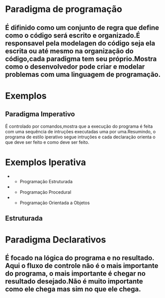 # Paradigma de programação
É difinido como um conjunto de regra que define como o código será escrito e organizado.É responsavel pela modelagen do código seja ela escrita ou até mesmo na organização do código,cada paradigma tem seu próprio.Mostra como o desenvolvedor pode criar e modelar problemas com uma linguagem de programação.
---
# Exemplos 
## Paradigma Imperativo
É controlado por comandos,mostra que a execução do programa é feita com uma sequência de intruções executadas uma por uma.Resumindo, o programa de estilo iperativo segue intruções e cada declaração orienta
o que deve ser feito e como deve ser feito.

# Exemplos Iperativa
- * Programação Estruturada
- * Programação Procedural
- * Programação Orientada a Objetos

## Estruturada

# Paradigma Declarativos
É focado na lógica do programa e no resultado. Aqui o fluxo de controle não é o mais importante do programa, o mais importante é chegar no resultado desejado.Não é muito importante como ele chega mas sim no que ele chega.
---




